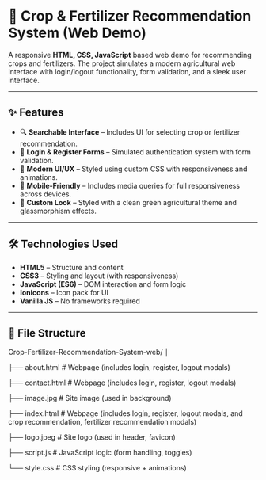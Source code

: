 # 🌾 Crop & Fertilizer Recommendation System (Web Demo)

A responsive **HTML, CSS, JavaScript** based web demo for recommending crops and fertilizers. The project simulates a modern agricultural web interface with login/logout functionality, form validation, and a sleek user interface.

---

## ✨ Features

- 🔍 **Searchable Interface** – Includes UI for selecting crop or fertilizer recommendation.
- 🔐 **Login & Register Forms** – Simulated authentication system with form validation.
- 🌿 **Modern UI/UX** – Styled using custom CSS with responsiveness and animations.
- 📱 **Mobile-Friendly** – Includes media queries for full responsiveness across devices.
- 🎨 **Custom Look** – Styled with a clean green agricultural theme and glassmorphism effects.

---

## 🛠 Technologies Used

- **HTML5** – Structure and content
- **CSS3** – Styling and layout (with responsiveness)
- **JavaScript (ES6)** – DOM interaction and form logic
- **Ionicons** – Icon pack for UI
- **Vanilla JS** – No frameworks required

---

## 📁 File Structure

Crop-Fertilizer-Recommendation-System-web/
│

├── about.html # Webpage (includes login, register, logout modals)

├── contact.html # Webpage (includes login, register, logout modals)

├── image.jpg # Site image (used in background)

├── index.html # Webpage (includes login, register, logout modals, and crop recommendation, fertilizer recommendation modals)

├── logo.jpeg # Site logo (used in header, favicon)

├── script.js # JavaScript logic (form handling, toggles)

└── style.css # CSS styling (responsive + animations)
